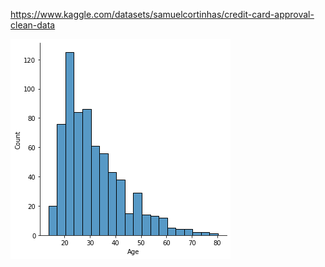 https://www.kaggle.com/datasets/samuelcortinhas/credit-card-approval-clean-data

![Screenshot](one.png)
